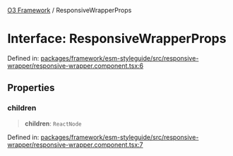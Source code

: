 [O3 Framework](../API.md) / ResponsiveWrapperProps

# Interface: ResponsiveWrapperProps

Defined in: [packages/framework/esm-styleguide/src/responsive-wrapper/responsive-wrapper.component.tsx:6](https://github.com/habeshabro/openmrs-esm-core/blob/main/packages/framework/esm-styleguide/src/responsive-wrapper/responsive-wrapper.component.tsx#L6)

## Properties

### children

> **children**: `ReactNode`

Defined in: [packages/framework/esm-styleguide/src/responsive-wrapper/responsive-wrapper.component.tsx:7](https://github.com/habeshabro/openmrs-esm-core/blob/main/packages/framework/esm-styleguide/src/responsive-wrapper/responsive-wrapper.component.tsx#L7)
